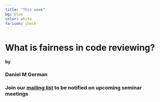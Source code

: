 ```yaml
---
title: "This week"
bg: blue
color: white
fa-icon: check
---
```


# What is fairness in code reviewing?

#### by

### Daniel M German

### Join our [mailing list](http://tinyletter.com/research-seminar) to be notified on upcoming seminar meetings
